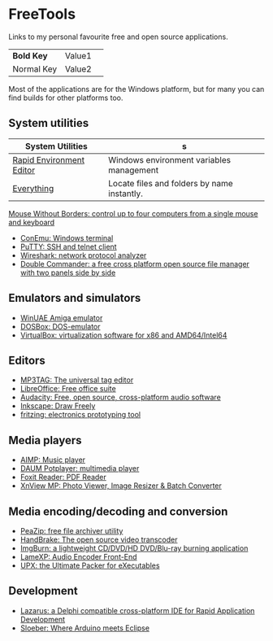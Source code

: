 # FreeTools
Links to my personal favourite free and open source applications.

| | | |
|-|-|-|
|__Bold Key__| Value1 |
| Normal Key | Value2 |

Most of the applications are for the Windows platform, but for many you can find builds for other platforms too.

## System utilities
  System Utilities | s
------------ | -------------
[Rapid Environment Editor](https://www.rapidee.com) | Windows environment variables management
[Everything](https://www.voidtools.com/) | Locate files and folders by name instantly.
[Mouse Without Borders: control up to four computers from a single mouse and keyboard](https://www.microsoft.com/en-us/garage/profiles/mouse-without-borders/)
- [ConEmu: Windows terminal](https://conemu.github.io/)
- [PuTTY: SSH and telnet client](https://www.putty.org/)
- [Wireshark: network protocol analyzer](https://www.wireshark.org/)
- [Double Commander: a free cross platform open source file manager with two panels side by side](https://doublecmd.sourceforge.io/)

## Emulators and simulators
- [WinUAE Amiga emulator](http://www.winuae.net/)
- [DOSBox: DOS-emulator](https://www.dosbox.com/)
- [VirtualBox: virtualization software for x86 and AMD64/Intel64](https://www.virtualbox.org/)

## Editors
- [MP3TAG: The universal tag editor](https://www.mp3tag.de/en/)
- [LibreOffice: Free office suite](https://www.libreoffice.org/)
- [Audacity: Free, open source, cross-platform audio software](https://www.audacityteam.org/)
- [Inkscape: Draw Freely](https://inkscape.org/nl/)
- [fritzing: electronics prototyping tool](http://fritzing.org/home/)

## Media players
- [AIMP: Music player](http://www.aimp.ru/)
- [DAUM Potplayer: multimedia player](https://potplayer.daum.net/)
- [Foxit Reader: PDF Reader](https://www.foxitsoftware.com/pdf-reader/)
- [XnView MP: Photo Viewer, Image Resizer & Batch Converter](https://www.xnview.com/en/)

## Media encoding/decoding and conversion
- [PeaZip: free file archiver utility](http://www.peazip.org/)
- [HandBrake: The open source video transcoder](https://handbrake.fr/)
- [ImgBurn: a lightweight CD/DVD/HD DVD/Blu-ray burning application](http://www.imgburn.com/)
- [LameXP: Audio Encoder Front-End](http://lamexp.sourceforge.net/)
- [UPX: the Ultimate Packer for eXecutables](https://upx.github.io/)

## Development
- [Lazarus: a Delphi compatible cross-platform IDE for Rapid Application Development](https://www.lazarus-ide.org/)
- [Sloeber: Where Arduino meets Eclipse](http://eclipse.baeyens.it/)
